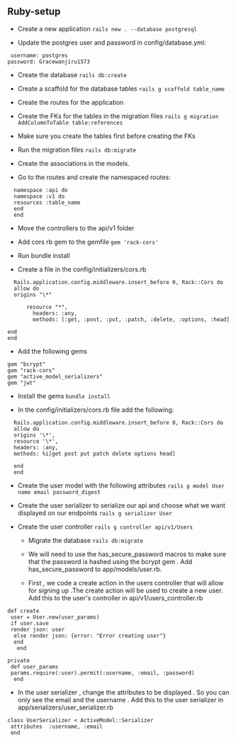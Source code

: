 ## Ruby-setup

- Create a new application
  `rails new . --database postgresql`

- Update the postgres user and password in config/database.yml:

```
 username: postgres
password: Gracewanjiru1573
```

- Create the database
  `rails db:create`

- Create a scaffold for the database tables
  `rails g scaffold table_name`

- Create the routes for the application

- Create the FKs for the tables in the migration files
  `rails g migration AddColumnToTable table:references`

- Make sure you create the tables first before creating the FKs

- Run the migration files
  `rails db:migrate`

- Create the associations in the models.

- Go to the routes and create the namespaced routes:

```
  namespace :api do
  namespace :v1 do
  resources :table_name
  end
  end
```

- Move the controllers to the api/v1 folder

- Add cors rb gem to the gemfile
  `gem 'rack-cors'`

- Run bundle install

- Create a file in the config/initializers/cors.rb

```
  Rails.application.config.middleware.insert_before 0, Rack::Cors do
  allow do
  origins "\*"

      resource "*",
        headers: :any,
        methods: [:get, :post, :put, :patch, :delete, :options, :head]

end
end
```

- Add the following gems

```
gem "bcrypt"
gem "rack-cors"
gem "active_model_serializers"
gem "jwt"
```

- Install the gems
  `bundle install`

- In the config/initializers/cors.rb file add the following:

```
  Rails.application.config.middleware.insert_before 0, Rack::Cors do
  allow do
  origins '\*',
  resource '\*',
  headers: :any,
  methods: %i[get post put patch delete options head]

  end
  end
```

- Create the user model with the following attributes
  `rails g model User name email password_digest`

- Create the user serializer to serialize our api and choose what we want displayed on our endpoints
  `rails g serializer User`

- Create the user controller
  `rails g controller api/v1/Users`

  - Migrate the database
    `rails db:migrate`

  - We will need to use the has_secure_password macros to make sure that the password is hashed using the bcrypt gem . Add has_secure_password to app/models/user.rb.

  - First , we code a create action in the users controller that will allow for signing up .The create action will be used to create a new user. Add this to the user's controller in api/v1/users_controller.rb

```
def create
 user = User.new(user_params)
 if user.save
 render json: user
  else render json: {error: "Error creating user"}
  end
   end

private
 def user_params
 params.require(:user).permit(:username, :email, :password)
  end
```

- In the user serializer , change the attributes to be displayed . So you can only see the email and the username . Add this to the user serializer in app/serializers/user_serializer.rb

```
class UserSerializer < ActiveModel::Serializer
 attributes  :username, :email
 end
```
